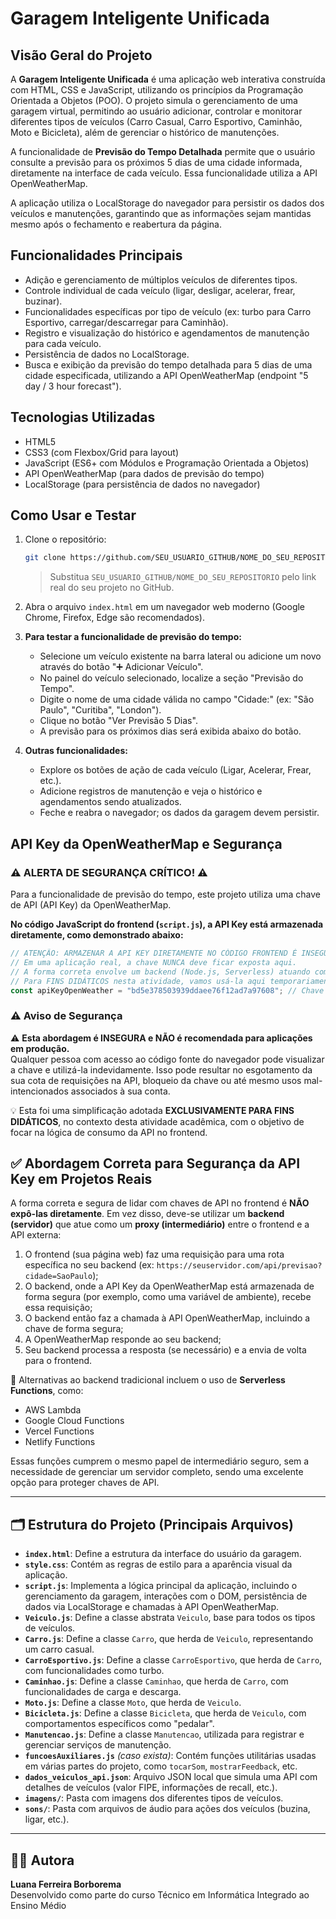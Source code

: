 # Garagem Inteligente Unificada

## Visão Geral do Projeto

A **Garagem Inteligente Unificada** é uma aplicação web interativa construída com HTML, CSS e JavaScript, utilizando os princípios da Programação Orientada a Objetos (POO). O projeto simula o gerenciamento de uma garagem virtual, permitindo ao usuário adicionar, controlar e monitorar diferentes tipos de veículos (Carro Casual, Carro Esportivo, Caminhão, Moto e Bicicleta), além de gerenciar o histórico de manutenções.

A funcionalidade de **Previsão do Tempo Detalhada** permite que o usuário consulte a previsão para os próximos 5 dias de uma cidade informada, diretamente na interface de cada veículo. Essa funcionalidade utiliza a API OpenWeatherMap.

A aplicação utiliza o LocalStorage do navegador para persistir os dados dos veículos e manutenções, garantindo que as informações sejam mantidas mesmo após o fechamento e reabertura da página.

## Funcionalidades Principais

* Adição e gerenciamento de múltiplos veículos de diferentes tipos.
* Controle individual de cada veículo (ligar, desligar, acelerar, frear, buzinar).
* Funcionalidades específicas por tipo de veículo (ex: turbo para Carro Esportivo, carregar/descarregar para Caminhão).
* Registro e visualização do histórico e agendamentos de manutenção para cada veículo.
* Persistência de dados no LocalStorage.
* Busca e exibição da previsão do tempo detalhada para 5 dias de uma cidade especificada, utilizando a API OpenWeatherMap (endpoint "5 day / 3 hour forecast").

## Tecnologias Utilizadas

* HTML5
* CSS3 (com Flexbox/Grid para layout)
* JavaScript (ES6+ com Módulos e Programação Orientada a Objetos)
* API OpenWeatherMap (para dados de previsão do tempo)
* LocalStorage (para persistência de dados no navegador)

## Como Usar e Testar

1. Clone o repositório:
   ```bash
   git clone https://github.com/SEU_USUARIO_GITHUB/NOME_DO_SEU_REPOSITORIO.git
   ```
   > Substitua `SEU_USUARIO_GITHUB/NOME_DO_SEU_REPOSITORIO` pelo link real do seu projeto no GitHub.

2. Abra o arquivo `index.html` em um navegador web moderno (Google Chrome, Firefox, Edge são recomendados).

3. **Para testar a funcionalidade de previsão do tempo:**
   * Selecione um veículo existente na barra lateral ou adicione um novo através do botão "➕ Adicionar Veículo".
   * No painel do veículo selecionado, localize a seção "Previsão do Tempo".
   * Digite o nome de uma cidade válida no campo "Cidade:" (ex: "São Paulo", "Curitiba", "London").
   * Clique no botão "Ver Previsão 5 Dias".
   * A previsão para os próximos dias será exibida abaixo do botão.

4. **Outras funcionalidades:**
   * Explore os botões de ação de cada veículo (Ligar, Acelerar, Frear, etc.).
   * Adicione registros de manutenção e veja o histórico e agendamentos sendo atualizados.
   * Feche e reabra o navegador; os dados da garagem devem persistir.

## API Key da OpenWeatherMap e Segurança

### ⚠️ ALERTA DE SEGURANÇA CRÍTICO! ⚠️

Para a funcionalidade de previsão do tempo, este projeto utiliza uma chave de API (API Key) da OpenWeatherMap.

**No código JavaScript do frontend (`script.js`), a API Key está armazenada diretamente, como demonstrado abaixo:**

```javascript
// ATENÇÃO: ARMAZENAR A API KEY DIRETAMENTE NO CÓDIGO FRONTEND É INSEGURO!
// Em uma aplicação real, a chave NUNCA deve ficar exposta aqui.
// A forma correta envolve um backend (Node.js, Serverless) atuando como proxy.
// Para FINS DIDÁTICOS nesta atividade, vamos usá-la aqui temporariamente.
const apiKeyOpenWeather = "bd5e378503939ddaee76f12ad7a97608"; // Chave usada para fins didáticos
```

### ⚠️ Aviso de Segurança

⚠️ **Esta abordagem é INSEGURA e NÃO é recomendada para aplicações em produção.**  
Qualquer pessoa com acesso ao código fonte do navegador pode visualizar a chave e utilizá-la indevidamente. Isso pode resultar no esgotamento da sua cota de requisições na API, bloqueio da chave ou até mesmo usos mal-intencionados associados à sua conta.

💡 Esta foi uma simplificação adotada **EXCLUSIVAMENTE PARA FINS DIDÁTICOS**, no contexto desta atividade acadêmica, com o objetivo de focar na lógica de consumo da API no frontend.

## ✅ Abordagem Correta para Segurança da API Key em Projetos Reais

A forma correta e segura de lidar com chaves de API no frontend é **NÃO expô-las diretamente**. Em vez disso, deve-se utilizar um **backend (servidor)** que atue como um **proxy (intermediário)** entre o frontend e a API externa:

1. O frontend (sua página web) faz uma requisição para uma rota específica no seu backend (ex: `https://seuservidor.com/api/previsao?cidade=SaoPaulo`);
2. O backend, onde a API Key da OpenWeatherMap está armazenada de forma segura (por exemplo, como uma variável de ambiente), recebe essa requisição;
3. O backend então faz a chamada à API OpenWeatherMap, incluindo a chave de forma segura;
4. A OpenWeatherMap responde ao seu backend;
5. Seu backend processa a resposta (se necessário) e a envia de volta para o frontend.

🔁 Alternativas ao backend tradicional incluem o uso de **Serverless Functions**, como:

- AWS Lambda  
- Google Cloud Functions  
- Vercel Functions  
- Netlify Functions  

Essas funções cumprem o mesmo papel de intermediário seguro, sem a necessidade de gerenciar um servidor completo, sendo uma excelente opção para proteger chaves de API.

---

## 🗂 Estrutura do Projeto (Principais Arquivos)

- **`index.html`**: Define a estrutura da interface do usuário da garagem.
- **`style.css`**: Contém as regras de estilo para a aparência visual da aplicação.
- **`script.js`**: Implementa a lógica principal da aplicação, incluindo o gerenciamento da garagem, interações com o DOM, persistência de dados via LocalStorage e chamadas à API OpenWeatherMap.
- **`Veiculo.js`**: Define a classe abstrata `Veiculo`, base para todos os tipos de veículos.
- **`Carro.js`**: Define a classe `Carro`, que herda de `Veiculo`, representando um carro casual.
- **`CarroEsportivo.js`**: Define a classe `CarroEsportivo`, que herda de `Carro`, com funcionalidades como turbo.
- **`Caminhao.js`**: Define a classe `Caminhao`, que herda de `Carro`, com funcionalidades de carga e descarga.
- **`Moto.js`**: Define a classe `Moto`, que herda de `Veiculo`.
- **`Bicicleta.js`**: Define a classe `Bicicleta`, que herda de `Veiculo`, com comportamentos específicos como "pedalar".
- **`Manutencao.js`**: Define a classe `Manutencao`, utilizada para registrar e gerenciar serviços de manutenção.
- **`funcoesAuxiliares.js`** *(caso exista)*: Contém funções utilitárias usadas em várias partes do projeto, como `tocarSom`, `mostrarFeedback`, etc.
- **`dados_veiculos_api.json`**: Arquivo JSON local que simula uma API com detalhes de veículos (valor FIPE, informações de recall, etc.).
- **`imagens/`**: Pasta com imagens dos diferentes tipos de veículos.
- **`sons/`**: Pasta com arquivos de áudio para ações dos veículos (buzina, ligar, etc.).

---

## 👩‍💻 Autora

**Luana Ferreira Borborema**  
Desenvolvido como parte do curso Técnico em Informática Integrado ao Ensino Médio
